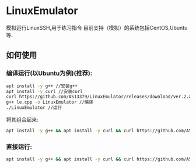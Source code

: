 # LinuxEmulator
模拟运行LinuxSSH,用于练习指令
目前支持（模拟）的系统包括CentOS,Ubuntu等.
## 如何使用
### 编译运行(以Ubuntu为例)(推荐):
```bash
apt install -y g++ //安装g++
apt install -y curl //安装curl
curl https://github.com/AS13379/LinuxEmulator/releases/download/ver.2.alpha-1/main.cpp -o le.cpp //下载源文件
g++ le.cpp -o LinuxEmulator //编译
./LinuxEmulator //运行
```
将其组合起来:
```bash
apt install -y g++ && apt install -y curl && curl https://github.com/AS13379/LinuxEmulator/releases/download/ver.2.alpha-1/main.cpp -o le.cpp && g++ le.cpp -o LinuxEmulator && ./LinuxEmulator
```
### 直接运行:
```bash
apt install -y g++ && apt install -y curl && curl https://github.com/AS13379/LinuxEmulator/releases/download/ver.2.alpha-1/LinuxEmulator -o LinuxEmulator && ./LinuxEmulator
```
